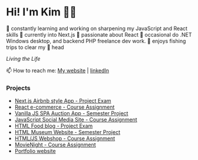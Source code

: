 # Hi! I'm Kim 🙋‍♂️

💪 constantly learning and working on sharpening my JavaScript and React skills
🚀 currently into Next.js
💙 passionate about React
💼 occasional do .NET Windows desktop, and backend PHP freelance dev work.
🎣 enjoys fishing trips to clear my 🤯 head

_Living the Life_

📫 How to reach me: [My website](https://kimrune.dev) | [linkedIn](https://www.linkedin.com/in/kim-rune-m%C3%B8ller-32523394)

### Projects

- [Next.js Airbnb style App - Project Exam](https://github.com/kimrm/venue-booking-app)
- [React e-commerce - Course Assignment](https://github.com/kimrm/e-commerce-course-assignment)
- [Vanilla JS SPA Auction App - Semester Project](https://github.com/kimrm/auction-house)
- [JavaScript Social Media Site - Course Assignment](https://github.com/kimrm/JS2-CA)
- [HTML Food blog - Project Exam](https://github.com/kimrm/foodblog)
- [HTML Museum Website - Semester Project](https://github.com/kimrm/cosmu)
- [HTML/JS Webshop - Course Assignment](https://github.com/kimrm/rainy-days-ca)
- [MovieNight - Course Assignment](https://github.com/kimrm/movienight)
- [Portfolio website](https://kimrune.dev)

<!--
**kimrm/kimrm** is a ✨ _special_ ✨ repository because its `README.md` (this file) appears on your GitHub profile.

Here are some ideas to get you started:

- 🔭 I’m currently working on ...
- 🌱 I’m currently learning ...
- 👯 I’m looking to collaborate on ...
- 🤔 I’m looking for help with ...
- 💬 Ask me about ...
- 📫 How to reach me: ...
- 😄 Pronouns: ...
- ⚡ Fun fact: ...
-->
